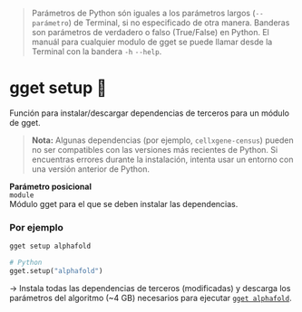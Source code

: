 > Parámetros de Python són iguales a los parámetros largos (`--parámetro`) de Terminal, si no especificado de otra manera. Banderas son parámetros de verdadero o falso (True/False) en Python. El manuál para cualquier modulo de gget se puede llamar desde la Terminal con la bandera `-h` `--help`.  
# gget setup 🔧

Función para instalar/descargar dependencias de terceros para un módulo de gget.  

> **Nota:** Algunas dependencias (por ejemplo, `cellxgene-census`) pueden no ser compatibles con las versiones más recientes de Python. Si encuentras errores durante la instalación, intenta usar un entorno con una versión anterior de Python.

**Parámetro posicional**  
`module`   
Módulo gget para el que se deben instalar las dependencias.  

### Por ejemplo
```bash
gget setup alphafold
```
```python
# Python
gget.setup("alphafold")
```
&rarr; Instala todas las dependencias de terceros (modificadas) y descarga los parámetros del algoritmo (~4 GB) necesarios para ejecutar [`gget alphafold`](alphafold.md).  
